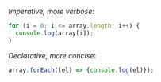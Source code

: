 
*Imperative, more verbose*:

```js
for (i = 0; i <= array.length; i++) {
  console.log(array[i]);
}
```

*Declarative, more concise*:

```js
array.forEach((el) => {console.log(el)});
```

